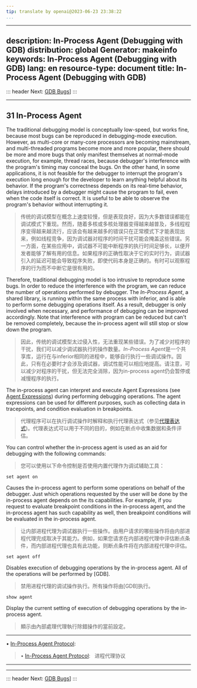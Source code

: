 ```yaml
---
tip: translate by openai@2023-06-23 23:38:22
...
```

---
description: In-Process Agent (Debugging with GDB)
distribution: global
Generator: makeinfo
keywords: In-Process Agent (Debugging with GDB)
lang: en
resource-type: document
title: In-Process Agent (Debugging with GDB)
---
::: header
Next: [GDB Bugs](GDB-Bugs.html#GDB-Bugs)]
:::

---

## 31 In-Process Agent


The traditional debugging model is conceptually low-speed, but works fine, because most bugs can be reproduced in debugging-mode execution. However, as multi-core or many-core processors are becoming mainstream, and multi-threaded programs become more and more popular, there should be more and more bugs that only manifest themselves at normal-mode execution, for example, thread races, because debugger's interference with the program's timing may conceal the bugs. On the other hand, in some applications, it is not feasible for the debugger to interrupt the program's execution long enough for the developer to learn anything helpful about its behavior. If the program's correctness depends on its real-time behavior, delays introduced by a debugger might cause the program to fail, even when the code itself is correct. It is useful to be able to observe the program's behavior without interrupting it.

> 传统的调试模型在概念上速度较慢，但是表现良好，因为大多数错误都能在调试模式下重现。然而，随着多核或多核处理器变得越来越普及，多线程程序变得越来越流行，应该会有越来越多的错误只在正常模式下才能表现出来，例如线程竞争，因为调试器对程序的时间干扰可能会掩盖这些错误。另一方面，在某些应用中，调试器不可能中断程序的执行时间足够长，以便开发者能够了解有用的信息。如果程序的正确性取决于它的实时行为，调试器引入的延迟可能会导致程序失败，即使代码本身是正确的。有时可以观察程序的行为而不中断它是很有用的。


Therefore, traditional debugging model is too intrusive to reproduce some bugs. In order to reduce the interference with the program, we can reduce the number of operations performed by debugger. The *In-Process Agent*, a shared library, is running within the same process with inferior, and is able to perform some debugging operations itself. As a result, debugger is only involved when necessary, and performance of debugging can be improved accordingly. Note that interference with program can be reduced but can't be removed completely, because the in-process agent will still stop or slow down the program.

> 因此，传统的调试模型太过侵入性，无法重现某些错误。为了减少对程序的干扰，我们可以减少调试器执行的操作数量。*In-Process Agent*是一个共享库，运行在与inferior相同的进程中，能够自行执行一些调试操作。因此，只有在必要时才会涉及调试器，调试性能可以相应地提高。请注意，可以减少对程序的干扰，但无法完全消除，因为in-process agent仍会暂停或减慢程序的执行。


The in-process agent can interpret and execute Agent Expressions (see [Agent Expressions](Agent-Expressions.html#Agent-Expressions)) during performing debugging operations. The agent expressions can be used for different purposes, such as collecting data in tracepoints, and condition evaluation in breakpoints.

> 代理程序可以在执行调试操作时解释和执行代理表达式（参见[代理表达式](Agent-Expressions.html#Agent-Expressions))。代理表达式可以用于不同的目的，例如在断点中收集数据和条件评估。


You can control whether the in-process agent is used as an aid for debugging with the following commands:

> 您可以使用以下命令控制是否使用内置代理作为调试辅助工具：

`set agent on`


Causes the in-process agent to perform some operations on behalf of the debugger. Just which operations requested by the user will be done by the in-process agent depends on the its capabilities. For example, if you request to evaluate breakpoint conditions in the in-process agent, and the in-process agent has such capability as well, then breakpoint conditions will be evaluated in the in-process agent.

> 让内部进程代理为调试器执行一些操作。由用户请求的哪些操作将由内部进程代理完成取决于其能力。例如，如果您请求在内部进程代理中评估断点条件，而内部进程代理也具有此功能，则断点条件将在内部进程代理中评估。

`set agent off`


Disables execution of debugging operations by the in-process agent. All of the operations will be performed by [GDB].

> 禁用进程代理的调试操作执行。所有操作将由[GDB]执行。

`show agent`


Display the current setting of execution of debugging operations by the in-process agent.

> 顯示由內部處理代理執行除錯操作的當前設定。

---


• [In-Process Agent Protocol](In_002dProcess-Agent-Protocol.html#In_002dProcess-Agent-Protocol):     

> • [In-Process Agent Protocol](In_002dProcess-Agent-Protocol.html#In_002dProcess-Agent-Protocol): 
  进程代理协议

---

---

::: header
Next: [GDB Bugs](GDB-Bugs.html#GDB-Bugs)]
:::
